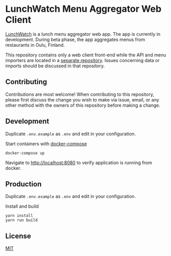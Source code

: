 LunchWatch Menu Aggregator Web Client
=====================================

[LunchWatch](https://lunch.watch) is a lunch menu aggregator web app. The app is currently in development. During beta phase, the app aggregates menus from restaurants in Oulu, Finland.

This repository contains only a web client front-end while the API and menu importers are located in a [separate repository](https://github.com/jtiala/lunchwatch-api). Issues concerning data or imports should be discussed in that repository.

## Contributing

Contributions are most welcome! When contributing to this repository, please first discuss the change you wish to make via issue, email, or any other method with the owners of this repository before making a change.

## Development

Duplicate `.env.example` as `.env` and edit in your configuration.

Start containers with [docker-compose](https://docs.docker.com/compose/)

    docker-compose up

Navigate to [http://localhost:8080](http://localhost:8080) to verify application is running from docker.

## Production

Duplicate `.env.example` as `.env` and edit in your configuration.

Install and build

    yarn install
    yarn run build

## License

[MIT](LICENSE)
